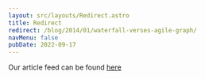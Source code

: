```yaml
---
layout: src/layouts/Redirect.astro
title: Redirect
redirect: /blog/2014/01/waterfall-verses-agile-graph/
navMenu: false
pubDate: 2022-09-17
---
```

<div>
Our article feed can be found <a href="/blog/2014/01/waterfall-verses-agile-graph/">here</a>
</div>
